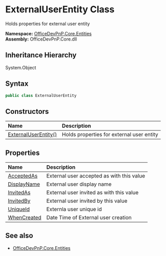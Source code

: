 # ExternalUserEntity Class
 Holds properties for external user entity   

**Namespace:** [OfficeDevPnP.Core.Entities](OfficeDevPnP.Core.Entities.md)  
**Assembly:** OfficeDevPnP.Core.dll  
## Inheritance Hierarchy
System.Object  
## Syntax
```C#
public class ExternalUserEntity
```
## Constructors
|**Name**|**Description**|
|:-----|:-----|
| [ExternalUserEntity()](OfficeDevPnP.Core.Entities.ExternalUserEntity.ctor1.md) |  Holds properties for external user entity 
## Properties
|**Name**|**Description**|
|:-----|:-----|
| [AcceptedAs](OfficeDevPnP.Core.Entities.ExternalUserEntity.AcceptedAs.md) | External user accepted as with this value
| [DisplayName](OfficeDevPnP.Core.Entities.ExternalUserEntity.DisplayName.md) | External user display name
| [InvitedAs](OfficeDevPnP.Core.Entities.ExternalUserEntity.InvitedAs.md) | External user invited as with this value
| [InvitedBy](OfficeDevPnP.Core.Entities.ExternalUserEntity.InvitedBy.md) | External user invited by this value
| [UniqueId](OfficeDevPnP.Core.Entities.ExternalUserEntity.UniqueId.md) | Externla user unique id
| [WhenCreated](OfficeDevPnP.Core.Entities.ExternalUserEntity.WhenCreated.md) | Date Time of External user creation
## See also
- [OfficeDevPnP.Core.Entities](OfficeDevPnP.Core.Entities.md)
